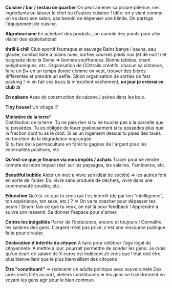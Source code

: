  **Cuisine / bar / restau de quartier**
On peut amener sa propre pitence, ses ingrédients ou laisser le chef ou d'autres cuisiner !
Idée: on y vient comme on va dans son salon, pas besoin de dépenser une blinde. On partage l'équipement de cuisine.

**Algrotourisme**
En achetant des produits , on cumule des points pour aller visiter des exploitations!

**thrill & chill** Club sportif foutraque et sauvage 
Bains banya / sauna, eau glacée, combat libre à mains nues, sorties courses pieds nus (et de nuit !) et baignade dans la Seine => bonnes souffrances. Bonne tablées, chant polyphoniques, etc. Organisation de CO/trails créatifs: chacun sa distance, faire un D+ en un temps donné comme on veut, trouver des bières différentes et prendre un selfie.
Sinon organisation de sorties de fast packing !
=> en fait ces trucs là m'excitent vachement, **un jour je créerai ce club :b** 

**En cabane**
Asso de construction de cabane / soiree dans les bois.

**Tiny house!**
Un village !? 

**Ministère de la terre***  
Distribution de la terre. Tu ne paie rien si tu ne touche pas à la parcelle que tu possèdes. Tu es obligée de louer gratieusement si tu possèdes plus que la fraction dont tu as le droit. Si as un logement dessus tu paies des taxes en fonction de la dégradation engrangée  
Si tu fais de la permaculture en forêt tu gagnes de l'argent pour les externalités positives, etc.

**Qu'est-ce que je finance via mes impôts / achats**
Tracer pour se rendre compte de notre impact réel: sur les paysages, les salaires, l'ambiance, etc.

**Beautiful bubble**
Aider un mec à vivre son idéal de société => les autres font en sorte de l'aider.
Ex: vivre sans produire de déchets, vivre dans une communauté soudée, etc.

**Education**
Qu'est-ce que tu crois qui t'es interdit (de par ton "intelligence", ton expérience, ton sexe, etc.) ? => On va te coacher pour dépasser tes peurs !
Sinon: fais ce que tu veux, on est là pour feedback ! Apprendre à suivre son ressenti. Se donner l'espace pour s'aimer.

**Contre les inégalités**
Parler de l'indécence, encore et toujours ! Connaître les salaires des gens. L'argent n'est pas privé, c'est une ressource publique faite pour circuler.

**Déclaration d'intérêts du citoyen**
A faire pour célébrer l'âge légal de citoyenneté. A mettre à jour, pourrait permettre de sonder les gens:
Je crois qu'un écart de salaire de X euros est indécent
Je crois que l'état doit être plus bienveillant que le plus bienveillant des citoyens

**Être "constituant"** 
=> redevenir un adulte politique avec souveraineté
Des jurés civils tirés au sort, ateliers constituants => les gens se transforment en voyant les gens agir pour le bien commun
